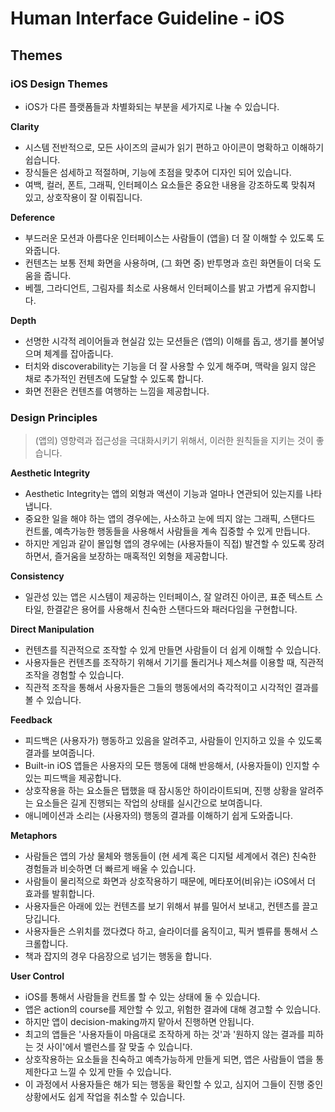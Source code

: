 # Human Interface Guideline - iOS  
## Themes  
### iOS Design Themes  

* iOS가 다른 플랫폼들과 차별화되는 부분을 세가지로 나눌 수 있습니다.  

**Clarity**  
* 시스템 전반적으로, 모든 사이즈의 글씨가 읽기 편하고 아이콘이 명확하고 이해하기 쉽습니다.  
* 장식들은 섬세하고 적절하며, 기능에 초점을 맞추어 디자인 되어 있습니다.  
* 여백, 컬러, 폰트, 그래픽, 인터페이스 요소들은 중요한 내용을 강조하도록 맞춰져 있고,  상호작용이 잘 이뤄집니다.  

**Deference**
* 부드러운 모션과 아름다운 인터페이스는 사람들이 (앱을) 더 잘 이해할 수 있도록 도와줍니다.  
* 컨텐츠는 보통 전체 화면을 사용하며, (그 화면 중) 반투명과 흐린 화면들이 더욱 도움을 줍니다.  
* 베젤, 그라디언트, 그림자를 최소로 사용해서 인터페이스를 밝고 가볍게 유지합니다.  

**Depth**
* 선명한 시각적 레이어들과 현실감 있는 모션들은 (앱의) 이해를 돕고, 생기를 불어넣으며 체계를 잡아줍니다.  
* 터치와 discoverability는 기능을 더 잘 사용할 수 있게 해주며, 맥락을 잃지 않은 채로 추가적인 컨텐츠에 도달할 수 있도록 합니다.  
* 화면 전환은 컨텐츠를 여행하는 느낌을 제공합니다.  

### Design Principles  
> (앱의) 영향력과 접근성을 극대화시키기 위해서, 이러한 원칙들을 지키는 것이 좋습니다.  

**Aesthetic Integrity**  
* Aesthetic Integrity는 앱의 외형과 액션이 기능과 얼마나 연관되어 있는지를 나타냅니다.  
* 중요한 일을 해야 하는 앱의 경우에는, 사소하고 눈에 띄지 않는 그래픽, 스탠다드 컨트롤, 예측가능한 행동들을 사용해서 사람들을 계속 집중할 수 있게 만듭니다.  
* 하지만 게임과 같이 몰입형 앱의 경우에는 (사용자들이 직접) 발견할 수 있도록 장려하면서, 즐거움을 보장하는 매혹적인 외형을 제공합니다.  

**Consistency**  
* 일관성 있는 앱은 시스템이 제공하는 인터페이스, 잘 알려진 아이콘, 표준 텍스트 스타일, 한결같은 용어를 사용해서 친숙한 스탠다드와 패러다임을 구현합니다.  

**Direct Manipulation**  
* 컨텐츠를 직관적으로 조작할 수 있게 만들면 사람들이 더 쉽게 이해할 수 있습니다.  
* 사용자들은 컨텐츠를 조작하기 위해서 기기를 돌리거나 제스쳐를 이용할 때, 직관적 조작을 경험할 수 있습니다.  
* 직관적 조작을 통해서 사용자들은 그들의 행동에서의 즉각적이고 시각적인 결과를 볼 수 있습니다.  

**Feedback**  
* 피드백은 (사용자가) 행동하고 있음을 알려주고, 사람들이 인지하고 있을 수 있도록 결과를 보여줍니다.  
* Built-in iOS 앱들은 사용자의 모든 행동에 대해 반응해서, (사용자들이) 인지할 수 있는 피드백을 제공합니다.  
* 상호작용을 하는 요소들은 탭했을 때 잠시동안 하이라이트되며, 진행 상황을 알려주는 요소들은 길게 진행되는 작업의 상태를 실시간으로 보여줍니다.  
* 애니메이션과 소리는 (사용자의) 행동의 결과를 이해하기 쉽게 도와줍니다.  

**Metaphors**
* 사람들은 앱의 가상 물체와 행동들이 (현 세계 혹은 디지털 세계에서 겪은) 친숙한 경험들과 비슷하면 더 빠르게 배울 수 있습니다.  
* 사람들이 물리적으로 화면과 상호작용하기 때문에, 메타포어(비유)는 iOS에서 더 효과를 발휘합니다.  
* 사용자들은 아래에 있는 컨텐츠를 보기 위해서 뷰를 밀어서 보내고, 컨텐츠를 끌고 당깁니다.  
* 사용자들은 스위치를 껐다켰다 하고, 슬라이더를 움직이고, 픽커 벨류를 통해서 스크롤합니다.  
* 책과 잡지의 경우 다음장으로 넘기는 행동을 합니다.  

**User Control**  
* iOS를 통해서 사람들을 컨트롤 할 수 있는 상태에 둘 수 있습니다.  
* 앱은 action의 course를 제안할 수 있고, 위험한 결과에 대해 경고할 수 있습니다.  
* 하지만 앱이 decision-making까지 맡아서 진행하면 안됩니다.  
* 최고의 앱들은 '사용자들이 마음대로 조작하게 하는 것'과 '원하지 않는 결과를 피하는 것 사이'에서 밸런스를 잘 맞출 수 있습니다.  
* 상호작용하는 요소들을 친숙하고 예측가능하게 만들게 되면, 앱은 사람들이 앱을 통제한다고 느낄 수 있게 만들 수 있습니다.  
* 이 과정에서 사용자들은 해가 되는 행동을 확인할 수 있고, 심지어 그들이 진행 중인 상황에서도 쉽게 작업을 취소할 수 있습니다.  
